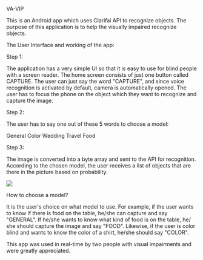 VA-VIP

This is an Android app which uses Clarifai API to recognize objects. The purpose of this application is to help the visually impaired recognize objects.

The User Interface and working of the app:

Step 1:

The application has a very simple UI so that it is easy to use for blind people with a screen reader. The home screen consists of just one button called CAPTURE. The user can just say the word "CAPTURE", and since voice recognition is activated by default, camera is automatically opened. The user has to focus the phone on the object which they want to recognize and capture the image.

Step 2:

The user has to say one out of these 5 words to choose a model:

General
Color
Wedding
Travel
Food

Step 3:

The image is converted into a byte array and sent to the API for recognition. According to the chosen model, the user receives a list of objects that are there in the picture based on probability.

<img src="http://i.imgur.com/D782NYS.png" />

How to choose a model?

It is the user's choice on what model to use. For example, if the user wants to know if there is food on the table, he/she can capture and say "GENERAL". If he/she wants to know what kind of food is on the table, he/ she should capture the image and say "FOOD". Likewise, if the user is color blind and wants to know the color of a shirt, he/she should say "COLOR".

This app was used in real-time by two people with visual impairments and were greatly appreciated.
